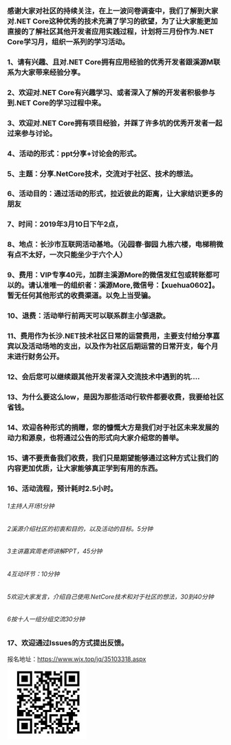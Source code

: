 ### 感谢大家对社区的持续关注，在上一波问卷调查中，我们了解到大家对.NET Core这种优秀的技术充满了学习的欲望，为了让大家能更加直接的了解社区其他开发者应用实践过程，计划将三月份作为.NET Core学习月，组织一系列的学习活动。
### 1、请有兴趣、且对.NET Core拥有应用经验的优秀开发者跟溪源M联系为大家带来经验分享。
### 2、欢迎对.NET Core有兴趣学习、或者深入了解的开发者积极参与到.NET Core的学习过程中来。
### 3、欢迎对.NET Core拥有项目经验，并踩了许多坑的优秀开发者一起过来参与讨论。
### 4、活动的形式：ppt分享+讨论会的形式。
### 5、主题：分享.NetCore技术，交流对于社区、技术的想法。
### 6、活动目的：通过活动的形式，拉近彼此的距离，让大家结识更多的朋友
### 7、时间：2019年3月10日下午2点，
### 8、地点：长沙市互联网活动基地。（沁园春·御园 九栋六楼，电梯稍微有点不太好，一次只能坐少于六个人）
### 9、费用：VIP专享40元，加群主溪源More的微信发红包或转账都可以的。请认准唯一的组织者：溪源More,微信号：【xuehua0602】。暂无任何其他形式的收费渠道。以免上当受骗。
### 10、退费：活动举行前两天可以联系群主小邹退款。
### 11、费用作为长沙.NET技术社区日常的运营费用，主要支付给分享嘉宾以及活动场地的支出，以及作为社区后期运营的日常开支，每个月末进行财务公开。
### 12、会后您可以继续跟其他开发者深入交流技术中遇到的坑....
### 13、为什么要这么low，是因为那些活动行软件都要收费，我要给社区省钱。
### 14、欢迎各种形式的捐赠，您的慷慨大方是我们对于社区未来发展的动力和源泉，也将通过公告的形式向大家介绍您的善举。
### 15、请不要责备我们收费，我们只是期望能够通过这种方式让我们的内容更加优质，让大家能够真正学到有用的东西。
### 16、活动流程，预计耗时2.5小时。
###### 1主持人开场1分钟
###### 2溪源介绍社区的初衷和目的，以及活动的目标。5分钟
###### 3主讲嘉宾周老师讲解PPT，45分钟
###### 4互动环节：10分钟
###### 5欢迎大家发言，介绍自己使用.NetCore技术和对于社区的想法，30到40分钟
###### 6按十人一组分组交流30分钟
### 17、欢迎通过Issues的方式提出反馈。
 报名地址：https://www.wjx.top/jq/35103318.aspx
![avatar](https://github.com/china-net-community/changsha-community-huodong/blob/master/docs/%E6%8A%A5%E5%90%8D%E4%BA%8C%E7%BB%B4%E7%A0%81.png) 



